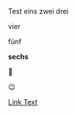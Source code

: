 Test eins zwei drei

vier

fünf

**sechs**

 :whale:

 :wink:

[Link Text]("https://www.uni-koeln.de")
